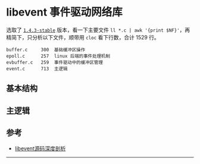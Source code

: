 # libevent 事件驱动网络库

选取了 [`1.4.3-stable`][1] 版本，看一下主要文件 `ll *.c | awk '{print $NF}'`，再精简下，只分析以下文件，顺带用 `cloc` 看下行数，合计 1529 行。

```bashs
buffer.c     300  基础缓冲区操作
epoll.c      257  linux 后端的事件处理机制
evbuffer.c   259  事件驱动中的缓冲区管理
event.c      713  主逻辑
```

## 基本结构



## 主逻辑






## 参考

- [libevent源码深度剖析][ref-1]

---

[1]: https://github.com/libevent/libevent/releases/tag/release-1.4.3-stable
[ref-1]: https://github.com/balloonwj/CppGuide/tree/master/articles/libevent%E6%BA%90%E7%A0%81%E6%B7%B1%E5%BA%A6%E5%89%96%E6%9E%90